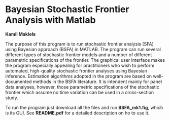# Bayesian Stochastic Frontier Analysis with Matlab

**Kamil Makieła** 

The purpose of this program is to run stochastic frontier analysis (SFA) using Bayesian approach (BSFA) in MATLAB. The program can run several different types of stochastic frontier models and a number of different parametric specifications of the frontier. The graphical user interface makes the program especially appealing for practitioners who wish to perform automated, high-quality stochastic frontier analyses using Bayesian inference. Estimation algorithms adopted in the program are based on well-documented methods in the BSFA literature. It is intendent mainly for panel data analyses, however, those parametric specifications of the stochastic frontier which assume no time variation can be used in a cross-section study.

To run the program just download all the files and run **BSFA_mk1.fig**, which is its GUI. See **README.pdf** for a detailed description on ho to use it. 
